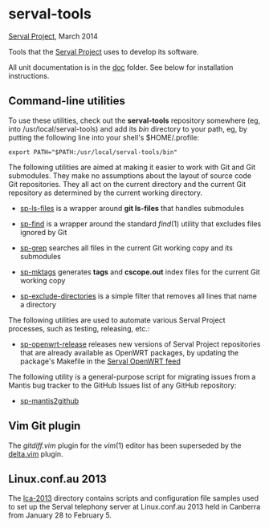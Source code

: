 serval-tools
============
[Serval Project][], March 2014

Tools that the [Serval Project][] uses to develop its software.

All unit documentation is in the [doc](doc/) folder.  See below for
installation instructions.

Command-line utilities
----------------------

To use these utilities, check out the **serval-tools** repository somewhere
(eg, into /usr/local/serval-tools) and add its *bin* directory to your path,
eg, by putting the following line into your shell's $HOME/.profile:

    export PATH="$PATH:/usr/local/serval-tools/bin"

The following utilities are aimed at making it easier to work with Git and Git
submodules.  They make no assumptions about the layout of source code Git
repositories.  They all act on the current directory and the current Git
repository as determined by the current working directory.

* [sp-ls-files](doc/sp-ls-files.md) is a wrapper around **git ls-files** that
  handles submodules

* [sp-find](doc/sp-find.md) is a wrapper around the standard *find*(1) utility
  that excludes files ignored by Git

* [sp-grep](doc/sp-grep.md) searches all files in the current Git working copy
  and its submodules

* [sp-mktags](doc/sp-mktags.md) generates **tags** and **cscope.out** index
  files for the current Git working copy

* [sp-exclude-directories](doc/sp-exclude-directories.md) is a simple filter
  that removes all lines that name a directory

The following utilities are used to automate various Serval Project processes,
such as testing, releasing, etc.:

* [sp-openwrt-release](doc/sp-openwrt-release.md) releases new versions of
  Serval Project repositories that are already available as OpenWRT packages,
  by updating the package's Makefile in the [Serval OpenWRT feed][]

The following utility is a general-purpose script for migrating issues from a
Mantis bug tracker to the GitHub Issues list of any GitHub repository:

* [sp-mantis2github](doc/sp-mantis2github.md)

Vim Git plugin
--------------

The *gitdiff.vim* plugin for the *vim*(1) editor has been superseded by the
[delta.vim](https://github.com/quixotique/vim-delta) plugin.

Linux.conf.au 2013
------------------

The [lca-2013](./lca-2013) directory contains scripts and configuration file
samples used to set up the Serval telephony server at Linux.conf.au 2013 held
in Canberra from January 28 to February 5.


[Serval Project]: http://www.servalproject.org
[Serval OpenWRT feed]: https://github.com/servalproject/openwrt-packages
